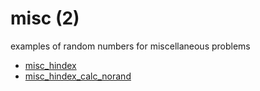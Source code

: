# misc (2)
examples of random numbers for miscellaneous problems

+ [misc_hindex](misc_hindex.ipynb)
+ [misc_hindex_calc_norand](misc_hindex_calc_norand.ipynb)
